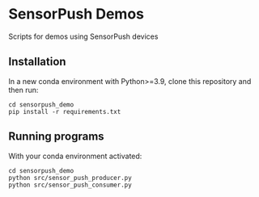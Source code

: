 # SensorPush Demos

Scripts for demos using SensorPush devices

## Installation

In a new conda environment with Python>=3.9, clone this repository and then run:

    cd sensorpush_demo
    pip install -r requirements.txt

## Running programs

With your conda environment activated:

    cd sensorpush_demo
    python src/sensor_push_producer.py
    python src/sensor_push_consumer.py

